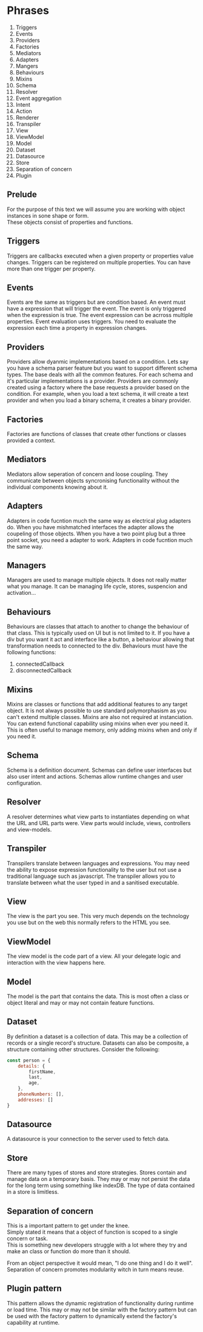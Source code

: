 # Phrases

1. Triggers
1. Events
1. Providers
1. Factories
1. Mediators
1. Adapters
1. Mangers
1. Behaviours
1. Mixins
1. Schema
1. Resolver
1. Event aggregation
1. Intent
1. Action
1. Renderer
1. Transpiler
1. View
1. ViewModel
1. Model
1. Dataset
1. Datasource
1. Store
1. Separation of concern
1. Plugin

## Prelude
For the purpose of this text we will assume you are working with object instances in sone shape or form.  
These objects consist of properties and functions.

## Triggers
Triggers are callbacks executed when a given property or properties value changes.
Triggers can be registered on multiple properties.
You can have more than one trigger per property.

## Events
Events are the same as triggers but are condition based.
An event must have a expression that will trigger the event.
The event is only triggered when the expression is true.
The event expression can be acrross multiple properties.
Event evaluation uses triggers.
You need to evaluate the expression each time a property in expression changes.

## Providers
Providers allow dyanmic implementations based on a condition.
Lets say you have a schema parser feature but you want to support different schema types.
The base deals with all the common features.
For each schema and it's particular implementations is a provider.
Providers are commonly created using a factory where the base requests a provider based on the condition.
For example, when you load a text schema, it will create a text provider and when you load a binary schema, it creates a binary provider. 

## Factories
Factories are functions of classes that create other functions or classes provided a context.

## Mediators
Mediators allow seperation of concern and loose coupling.
They communicate between objects syncronising functionality without the individual components knowing about it.

## Adapters
Adapters in code fucntion much the same way as electrical plug adapters do.
When you have mishmatched interfaces the adapter allows the coupeling of those objects. 
When you have a two point plug but a three point socket, you need a adapter to work.
Adapters in code fucntion much the same way.

## Managers
Managers are used to manage multiple objects.
It does not really matter what you manage.
It can be managing life cycle, stores, suspencion and activation...

## Behaviours
Behaviours are classes that attach to another to change the behaviour of that class.
This is typically used on UI but is not limited to it.
If you have a div but you want it act and interface like a button, a behaviour allowing that transformation needs to connected to the div.
Behaviours must have the following functions:
1. connectedCallback
2. disconnectedCallback

## Mixins
Mixins are classes or functions that add additional features to any target object.
It is not always possible to use standard polymorphasism as you can't extend multiple classes.
Mixins are also not required at instanciation. You can extend functional capability using mixins when ever you need it.
This is often useful to manage memory, only adding mixins when and only if you need it.

## Schema
Schema is a definition document. 
Schemas can define user interfaces but also user intent and actions.
Schemas allow runtime changes and user configuration.

## Resolver
A resolver determines what view parts to instantiates depending on what the URL and URL parts were. 
View parts would include, views, controllers and view-models.

## Transpiler
Transpilers translate between languages and expressions.
You may need the ability to expose expression functionality to the user but not use a traditional language such as javascript.
The transpiler allows you to translate between what the user typed in and a sanitised executable.

## View
The view is the part you see.
This very much depends on the technology you use but on the web this normally refers to the HTML you see.

## ViewModel
The view model is the code part of a view.
All your delegate logic and interaction with the view happens here. 

## Model
The model is the part that contains the data.
This is most often a class or object literal and may or may not contain feature functions.

## Dataset
By definition a dataset is a collection of data.
This may be a collection of records or a single record's structure.
Datasets can also be composite, a structure containing other structures.
Consider the following:

```js
const person = {
    details: {
        firstName,
        last,
        age,
    },
    phoneNumbers: [],
    addresses: [] 
}
```

## Datasource
A datasource is your connection to the server used to fetch data.

## Store
There are many types of stores and store strategies.
Stores contain and manage data on a temporary basis.
They may or may not persist the data for the long term using something like indexDB.
The type of data contained in a store is limitless.

## Separation of concern
This is a important pattern to get under the knee.  
Simply stated it means that a object of function is scoped to a single concern or task.  
This is something new developers struggle with a lot where they try and make an class or function do more than it should.

From an object perspective it would mean, "I do one thing and I do it well".
Separation of concern promotes modularity witch in turn means reuse. 

## Plugin pattern
This pattern allows the dynamic registration of functionality during runtime or load time.
This may or may not be similar with the factory pattern but can be used with the factory pattern to dynamically extend the factory's capability at runtime.
 